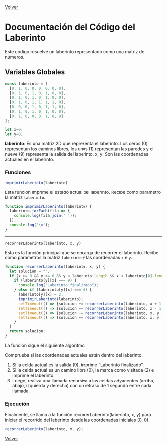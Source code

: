 [Volver](../README.md)

# Documentación del Código del Laberinto

Este código resuelve un laberinto representado como una matriz de números. 

## Variables Globales

```javascript
const laberinto = [
  [0, 1, 0, 0, 0, 0, 0, 0],
  [0, 1, 0, 1, 0, 1, 0, 0],
  [0, 1, 0, 1, 0, 1, 0, 0],
  [0, 1, 0, 1, 1, 1, 1, 0],
  [0, 0, 0, 1, 0, 1, 1, 0],
  [0, 1, 0, 1, 0, 1, 0, 0],
  [0, 1, 0, 0, 0, 1, 0, 9]
];

let x=0;
let y=0;
```

**laberinto**: Es una matriz 2D que representa el laberinto. Los ceros (0) representan los caminos libres, los unos (1) representan las paredes y el nueve (9) representa la salida del laberinto.
x, y: Son las coordenadas actuales en el laberinto.

### Funciones

```javascript
imprimirLaberinto(laberinto)
```

Esta función imprime el estado actual del laberinto. Recibe como parámetro la matriz `laberinto`.

```javascript
function imprimirLaberinto(laberinto) {
  laberinto.forEach(fila => {
    console.log(fila.join(' '));
  });
  console.log('\n');
}
```
***
`recorrerLaberinto(laberinto, x, y)`

Esta es la función principal que se encarga de recorrer el laberinto. Recibe como parámetros la matriz `laberinto` y las coordenadas `x` e `y`.

```javascript
function recorrerLaberinto(laberinto, x, y) {
  let solucion = "";
  if (x >= 0 && y >= 0 && y < laberinto.length && x < laberinto[0].length) {
    if (laberinto[y][x] === 9) {
      console.log("Laberinto finalizado");
    } else if (laberinto[y][x] === 0) {
      laberinto[y][x] = 2;
      imprimirLaberinto(laberinto);
      setTimeout(() => {solucion += recorrerLaberinto(laberinto, x + 1, y);}, 1000);
      setTimeout(() => {solucion += recorrerLaberinto(laberinto, x - 1, y);}, 1000);
      setTimeout(() => {solucion += recorrerLaberinto(laberinto, x, y + 1);}, 1000);
      setTimeout(() => {solucion += recorrerLaberinto(laberinto, x, y - 1);}, 1000);
    }
  }
  return solucion;
}
```
La función sigue el siguiente algoritmo:

Comprueba si las coordenadas actuales están dentro del laberinto.
1. Si la celda actual es la salida (9), imprime “Laberinto finalizado”.
2. Si la celda actual es un camino libre (0), la marca como visitada (2) e imprime el laberinto.
3. Luego, realiza una llamada recursiva a las celdas adyacentes (arriba, abajo, izquierda y derecha) con un retraso de 1 segundo entre cada llamada.

### Ejecución

Finalmente, se llama a la función recorrerLaberinto(laberinto, x, y) para iniciar el recorrido del laberinto desde las coordenadas iniciales (0, 0).
```javascript
recorrerLaberinto(laberinto, x, y);
```

[Volver](../README.md)